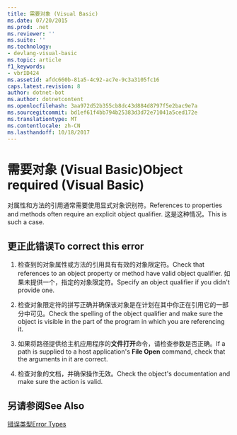 ```yaml
---
title: 需要对象 (Visual Basic)
ms.date: 07/20/2015
ms.prod: .net
ms.reviewer: ''
ms.suite: ''
ms.technology:
- devlang-visual-basic
ms.topic: article
f1_keywords:
- vbrID424
ms.assetid: afdc660b-81a5-4c92-ac7e-9c3a3105fc16
caps.latest.revision: 8
author: dotnet-bot
ms.author: dotnetcontent
ms.openlocfilehash: 3aa972d52b355cb8dc43d884d8797f5e2bac9e7a
ms.sourcegitcommit: bd1ef61f4bb794b25383d3d72e71041a5ced172e
ms.translationtype: MT
ms.contentlocale: zh-CN
ms.lasthandoff: 10/18/2017
---
```

# <a name="object-required-visual-basic"></a><span data-ttu-id="9db6a-102">需要对象 (Visual Basic)</span><span class="sxs-lookup"><span data-stu-id="9db6a-102">Object required (Visual Basic)</span></span>
<span data-ttu-id="9db6a-103">对属性和方法的引用通常需要使用显式对象识别符。</span><span class="sxs-lookup"><span data-stu-id="9db6a-103">References to properties and methods often require an explicit object qualifier.</span></span> <span data-ttu-id="9db6a-104">这是这种情况。</span><span class="sxs-lookup"><span data-stu-id="9db6a-104">This is such a case.</span></span>  
  
## <a name="to-correct-this-error"></a><span data-ttu-id="9db6a-105">更正此错误</span><span class="sxs-lookup"><span data-stu-id="9db6a-105">To correct this error</span></span>  
  
1.  <span data-ttu-id="9db6a-106">检查到的对象属性或方法的引用具有有效的对象限定符。</span><span class="sxs-lookup"><span data-stu-id="9db6a-106">Check that references to an object property or method have valid object qualifier.</span></span> <span data-ttu-id="9db6a-107">如果未提供一个，指定的对象限定符。</span><span class="sxs-lookup"><span data-stu-id="9db6a-107">Specify an object qualifier if you didn't provide one.</span></span>  
  
2.  <span data-ttu-id="9db6a-108">检查对象限定符的拼写正确并确保该对象是在计划在其中你正在引用它的一部分中可见。</span><span class="sxs-lookup"><span data-stu-id="9db6a-108">Check the spelling of the object qualifier and make sure the object is visible in the part of the program in which you are referencing it.</span></span>  
  
3.  <span data-ttu-id="9db6a-109">如果将路径提供给主机应用程序的**文件打开**命令，请检查参数是否正确。</span><span class="sxs-lookup"><span data-stu-id="9db6a-109">If a path is supplied to a host application's **File Open** command, check that the arguments in it are correct.</span></span>  
  
4.  <span data-ttu-id="9db6a-110">检查对象的文档，并确保操作无效。</span><span class="sxs-lookup"><span data-stu-id="9db6a-110">Check the object's documentation and make sure the action is valid.</span></span>  
  
## <a name="see-also"></a><span data-ttu-id="9db6a-111">另请参阅</span><span class="sxs-lookup"><span data-stu-id="9db6a-111">See Also</span></span>  
 [<span data-ttu-id="9db6a-112">错误类型</span><span class="sxs-lookup"><span data-stu-id="9db6a-112">Error Types</span></span>](../../../visual-basic/programming-guide/language-features/error-types.md)
